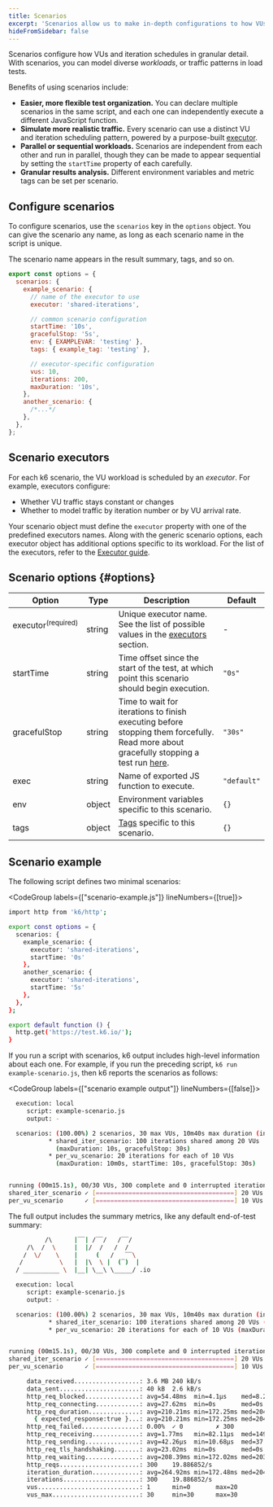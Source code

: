 ```yaml
---
title: Scenarios
excerpt: 'Scenarios allow us to make in-depth configurations to how VUs and iterations are scheduled. This makes it possible to model diverse traffic patterns in load tests.'
hideFromSidebar: false
---
```


Scenarios configure how VUs and iteration schedules in granular detail.
With scenarios, you can model diverse _workloads_, or traffic patterns in load tests.

Benefits of using scenarios include:
- **Easier, more flexible test organization.** You can declare multiple scenarios in the same script,
  and each one can independently execute a different JavaScript function.
- **Simulate more realistic traffic.**
  Every scenario can use a distinct VU and iteration scheduling pattern,
  powered by a purpose-built [executor](#executors).
- **Parallel or sequential workloads.** Scenarios are independent from each other and run in parallel, though they can be made to appear sequential by setting the `startTime` property of each carefully.
- **Granular results analysis.** Different environment variables and metric tags can be set per scenario.

## Configure scenarios

To configure scenarios, use the `scenarios` key in the `options` object.
You can give the scenario any name, as long as each scenario name in the script is unique.

The scenario name appears in the result summary, tags, and so on.

<CodeGroup labels={[]} lineNumbers={[true]}>

```javascript
export const options = {
  scenarios: {
    example_scenario: {
      // name of the executor to use
      executor: 'shared-iterations',

      // common scenario configuration
      startTime: '10s',
      gracefulStop: '5s',
      env: { EXAMPLEVAR: 'testing' },
      tags: { example_tag: 'testing' },

      // executor-specific configuration
      vus: 10,
      iterations: 200,
      maxDuration: '10s',
    },
    another_scenario: {
      /*...*/
    },
  },
};
```

</CodeGroup>

## Scenario executors

For each k6 scenario, the VU workload is scheduled by an _executor_.
For example, executors configure:
- Whether VU traffic stays constant or changes
- Whether to model traffic by iteration number or by VU arrival rate.

Your scenario object must define the `executor` property with one of the predefined executors names.
Along with the generic scenario options, each executor object has additional options specific to its workload.
For the list of the executors, refer to the [Executor guide](/using-k6/scenarios/executors/).

## Scenario options {#options}

| Option         | Type   | Description                                                                                                                                    | Default     |
| -------------- | ------ | ---------------------------------------------------------------------------------------------------------------------------------------------- | ----------- |
| executor<sup>(required)</sup> ️  | string | Unique executor name. See the list of possible values in the [executors](/using-k6/scenarios/executors/) section.                                                  | -           |
| startTime    | string | Time offset since the start of the test, at which point this scenario should begin execution.                                                  | `"0s"`      |
| gracefulStop | string | Time to wait for iterations to finish executing before stopping them forcefully. Read more about gracefully stopping a test run [here](/using-k6/scenarios/graceful-stop/). | `"30s"`     |
| exec         | string | Name of exported JS function to execute.                                                                                                       | `"default"` |
| env          | object | Environment variables specific to this scenario.                                                                                               | `{}`        |
| tags         | object | [Tags](/using-k6/tags-and-groups) specific to this scenario.                                                                                   | `{}`        |

## Scenario example

The following script defines two minimal scenarios:

<CodeGroup labels={["scenario-example.js"]} lineNumbers={[true]}>

```bash
import http from 'k6/http';

export const options = {
  scenarios: {
    example_scenario: {
      executor: 'shared-iterations',
      startTime: '0s'
    },
    another_scenario: {
      executor: 'shared-iterations',
      startTime: '5s'
    },
  },
};

export default function () {
  http.get('https://test.k6.io/');
}
```

</CodeGroup>

If you run a script with scenarios, k6 output includes high-level information about each one.
For example, if you run the preceding script, `k6 run example-scenario.js`,
then k6 reports the scenarios as follows:

<CodeGroup labels={["scenario example output"]} lineNumbers={[false]}>

```bash
  execution: local
     script: example-scenario.js
     output: -

  scenarios: (100.00%) 2 scenarios, 30 max VUs, 10m40s max duration (incl. graceful stop):
           * shared_iter_scenario: 100 iterations shared among 20 VUs
             (maxDuration: 10s, gracefulStop: 30s)
           * per_vu_scenario: 20 iterations for each of 10 VUs
             (maxDuration: 10m0s, startTime: 10s, gracefulStop: 30s)


running (00m15.1s), 00/30 VUs, 300 complete and 0 interrupted iterations
shared_iter_scenario ✓ [======================================] 20 VUs  03.0s/10s       100/100 shared iters
per_vu_scenario      ✓ [======================================] 10 VUs  00m05.1s/10m0s  200/200 iters, 20 per VU

```

</CodeGroup>

The full output includes the summary metrics, like any default end-of-test summary:

<Collapsible title="full example-scenario.js output" isOpen="" tag="">

<CodeGroup>

```bash
          /\      |‾‾| /‾‾/   /‾‾/   
     /\  /  \     |  |/  /   /  /    
    /  \/    \    |     (   /   ‾‾\  
   /          \   |  |\  \ |  (‾)  | 
  / __________ \  |__| \__\ \_____/ .io

  execution: local
     script: example-scenario.js
     output: -

  scenarios: (100.00%) 2 scenarios, 30 max VUs, 10m40s max duration (incl. graceful stop):
           * shared_iter_scenario: 100 iterations shared among 20 VUs (maxDuration: 10s, gracefulStop: 30s)
           * per_vu_scenario: 20 iterations for each of 10 VUs (maxDuration: 10m0s, startTime: 10s, gracefulStop: 30s)


running (00m15.1s), 00/30 VUs, 300 complete and 0 interrupted iterations
shared_iter_scenario ✓ [======================================] 20 VUs  03.0s/10s       100/100 shared iters
per_vu_scenario      ✓ [======================================] 10 VUs  00m05.1s/10m0s  200/200 iters, 20 per VU

     data_received..................: 3.6 MB 240 kB/s
     data_sent......................: 40 kB  2.6 kB/s
     http_req_blocked...............: avg=54.48ms  min=4.1µs    med=8.23µs   max=747.12ms p(90)=47.99ms  p(95)=567.6ms 
     http_req_connecting............: avg=27.62ms  min=0s       med=0s       max=281.12ms p(90)=26.86ms  p(95)=279.32ms
     http_req_duration..............: avg=210.21ms min=172.25ms med=204.01ms max=1.87s    p(90)=206.18ms p(95)=306.99ms
       { expected_response:true }...: avg=210.21ms min=172.25ms med=204.01ms max=1.87s    p(90)=206.18ms p(95)=306.99ms
     http_req_failed................: 0.00%  ✓ 0         ✗ 300 
     http_req_receiving.............: avg=1.77ms   min=82.11µs  med=149.11µs max=186.39ms p(90)=233.56µs p(95)=304.91µs
     http_req_sending...............: avg=42.26µs  min=10.68µs  med=37.88µs  max=220.62µs p(90)=47.68µs  p(95)=70.59µs 
     http_req_tls_handshaking.......: avg=23.02ms  min=0s       med=0s       max=410.87ms p(90)=20.91ms  p(95)=230.64ms
     http_req_waiting...............: avg=208.39ms min=172.02ms med=203.78ms max=1.69s    p(90)=205.97ms p(95)=233.38ms
     http_reqs......................: 300    19.886852/s
     iteration_duration.............: avg=264.92ms min=172.48ms med=204.54ms max=1.87s    p(90)=680.75ms p(95)=751.6ms 
     iterations.....................: 300    19.886852/s
     vus............................: 1      min=0       max=20
     vus_max........................: 30     min=30      max=30

```

</CodeGroup>

</Collapsible>
